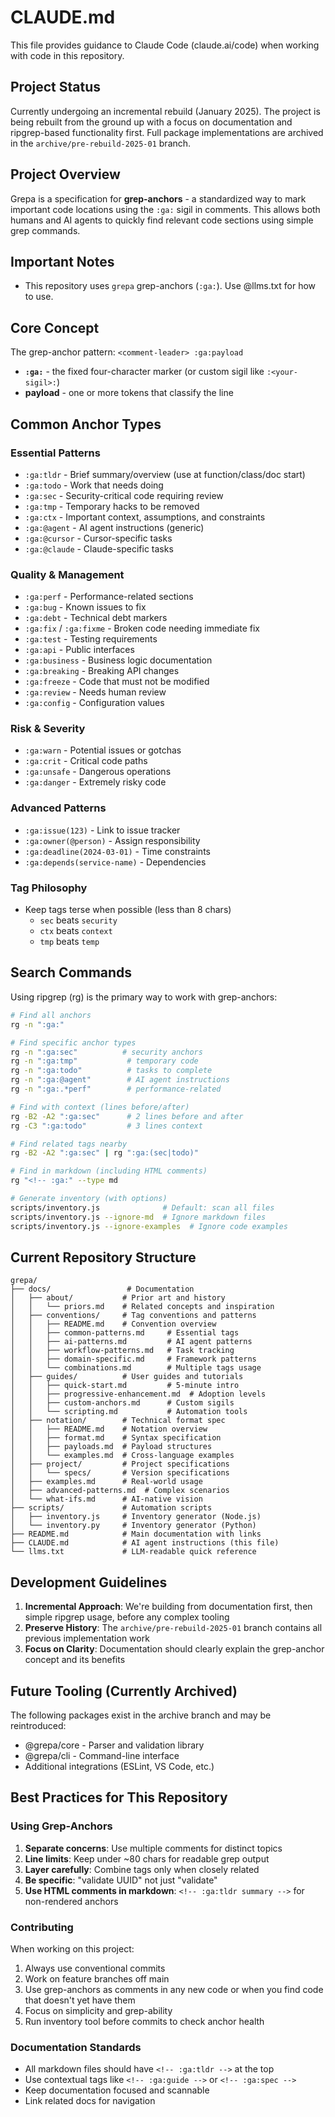 # CLAUDE.md
<!-- :ga:tldr AI agent instructions for working with the grepa repository -->
<!-- :ga:meta Claude Code configuration and development guidelines -->

This file provides guidance to Claude Code (claude.ai/code) when working with code in this repository.

## Project Status

Currently undergoing an incremental rebuild (January 2025). The project is being rebuilt from the ground up with a focus on documentation and ripgrep-based functionality first. Full package implementations are archived in the `archive/pre-rebuild-2025-01` branch.

## Project Overview

Grepa is a specification for **grep-anchors** - a standardized way to mark important code locations using the `:ga:` sigil in comments. This allows both humans and AI agents to quickly find relevant code sections using simple grep commands.

## Important Notes

- This repository uses `grepa` grep-anchors (`:ga:`). Use @llms.txt for how to use.

## Core Concept

The grep-anchor pattern: `<comment-leader> :ga:payload`
- **`:ga:`** - the fixed four-character marker (or custom sigil like `:<your-sigil>:`)
- **payload** - one or more tokens that classify the line

## Common Anchor Types

### Essential Patterns
- `:ga:tldr` - Brief summary/overview (use at function/class/doc start)
- `:ga:todo` - Work that needs doing
- `:ga:sec` - Security-critical code requiring review
- `:ga:tmp` - Temporary hacks to be removed
- `:ga:ctx` - Important context, assumptions, and constraints
- `:ga:@agent` - AI agent instructions (generic)
- `:ga:@cursor` - Cursor-specific tasks
- `:ga:@claude` - Claude-specific tasks

### Quality & Management
- `:ga:perf` - Performance-related sections
- `:ga:bug` - Known issues to fix
- `:ga:debt` - Technical debt markers
- `:ga:fix` / `:ga:fixme` - Broken code needing immediate fix
- `:ga:test` - Testing requirements
- `:ga:api` - Public interfaces
- `:ga:business` - Business logic documentation
- `:ga:breaking` - Breaking API changes
- `:ga:freeze` - Code that must not be modified
- `:ga:review` - Needs human review
- `:ga:config` - Configuration values

### Risk & Severity
- `:ga:warn` - Potential issues or gotchas
- `:ga:crit` - Critical code paths
- `:ga:unsafe` - Dangerous operations
- `:ga:danger` - Extremely risky code

### Advanced Patterns
- `:ga:issue(123)` - Link to issue tracker
- `:ga:owner(@person)` - Assign responsibility
- `:ga:deadline(2024-03-01)` - Time constraints
- `:ga:depends(service-name)` - Dependencies

### Tag Philosophy
- Keep tags terse when possible (less than 8 chars)
  - `sec` beats `security`
  - `ctx` beats `context`
  - `tmp` beats `temp`

## Search Commands

Using ripgrep (rg) is the primary way to work with grep-anchors:

```bash
# Find all anchors
rg -n ":ga:"

# Find specific anchor types
rg -n ":ga:sec"          # security anchors
rg -n ":ga:tmp"           # temporary code
rg -n ":ga:todo"          # tasks to complete
rg -n ":ga:@agent"        # AI agent instructions
rg -n ":ga:.*perf"        # performance-related

# Find with context (lines before/after)
rg -B2 -A2 ":ga:sec"      # 2 lines before and after
rg -C3 ":ga:todo"         # 3 lines context

# Find related tags nearby
rg -B2 -A2 ":ga:sec" | rg ":ga:(sec|todo)"

# Find in markdown (including HTML comments)
rg "<!-- :ga:" --type md

# Generate inventory (with options)
scripts/inventory.js              # Default: scan all files
scripts/inventory.js --ignore-md  # Ignore markdown files
scripts/inventory.js --ignore-examples  # Ignore code examples
```

## Current Repository Structure

```
grepa/
├── docs/                 # Documentation
│   ├── about/           # Prior art and history
│   │   └── priors.md    # Related concepts and inspiration
│   ├── conventions/     # Tag conventions and patterns
│   │   ├── README.md    # Convention overview
│   │   ├── common-patterns.md     # Essential tags
│   │   ├── ai-patterns.md         # AI agent patterns
│   │   ├── workflow-patterns.md   # Task tracking
│   │   ├── domain-specific.md     # Framework patterns
│   │   └── combinations.md        # Multiple tags usage
│   ├── guides/          # User guides and tutorials
│   │   ├── quick-start.md         # 5-minute intro
│   │   ├── progressive-enhancement.md  # Adoption levels
│   │   ├── custom-anchors.md      # Custom sigils
│   │   └── scripting.md           # Automation tools
│   ├── notation/        # Technical format spec
│   │   ├── README.md    # Notation overview
│   │   ├── format.md    # Syntax specification
│   │   ├── payloads.md  # Payload structures
│   │   └── examples.md  # Cross-language examples
│   ├── project/         # Project specifications
│   │   └── specs/       # Version specifications
│   ├── examples.md      # Real-world usage
│   ├── advanced-patterns.md  # Complex scenarios
│   └── what-ifs.md      # AI-native vision
├── scripts/             # Automation scripts
│   ├── inventory.js     # Inventory generator (Node.js)
│   └── inventory.py     # Inventory generator (Python)
├── README.md            # Main documentation with links
├── CLAUDE.md            # AI agent instructions (this file)
└── llms.txt             # LLM-readable quick reference
```

## Development Guidelines

1. **Incremental Approach**: We're building from documentation first, then simple ripgrep usage, before any complex tooling
2. **Preserve History**: The `archive/pre-rebuild-2025-01` branch contains all previous implementation work
3. **Focus on Clarity**: Documentation should clearly explain the grep-anchor concept and its benefits

## Future Tooling (Currently Archived)

The following packages exist in the archive branch and may be reintroduced:
- @grepa/core - Parser and validation library
- @grepa/cli - Command-line interface
- Additional integrations (ESLint, VS Code, etc.)

## Best Practices for This Repository

### Using Grep-Anchors
1. **Separate concerns**: Use multiple comments for distinct topics
2. **Line limits**: Keep under ~80 chars for readable grep output
3. **Layer carefully**: Combine tags only when closely related
4. **Be specific**: "validate UUID" not just "validate"
5. **Use HTML comments in markdown**: `<!-- :ga:tldr summary -->` for non-rendered anchors

### Contributing

When working on this project:
1. Always use conventional commits
2. Work on feature branches off main
3. Use grep-anchors as comments in any new code or when you find code that doesn't yet have them
4. Focus on simplicity and grep-ability
5. Run inventory tool before commits to check anchor health

### Documentation Standards
- All markdown files should have `<!-- :ga:tldr -->` at the top
- Use contextual tags like `<!-- :ga:guide -->` or `<!-- :ga:spec -->`
- Keep documentation focused and scannable
- Link related docs for navigation
